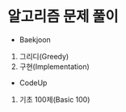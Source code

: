 ﻿# 알고리즘 문제 풀이

* Baekjoon  
 1) 그리디(Greedy)  
 2) 구현(Implementation)  

* CodeUp  
 1) 기초 100제(Basic 100)  
